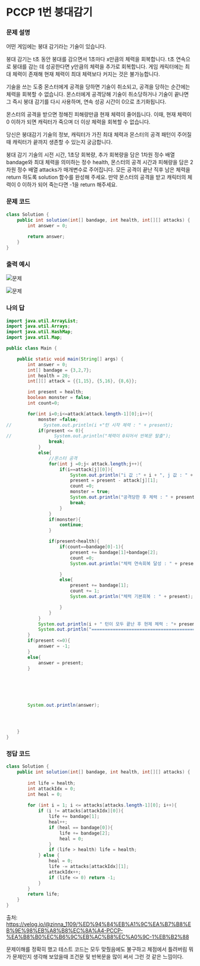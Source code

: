 # PCCP 1번 붕대감기

### 문제 설명
어떤 게임에는 붕대 감기라는 기술이 있습니다.

붕대 감기는 t초 동안 붕대를 감으면서 1초마다 x만큼의 체력을 회복합니다. t초 연속으로 붕대를 감는 데 성공한다면 y만큼의 체력을 추가로 회복합니다. 게임 캐릭터에는 최대 체력이 존재해 현재 체력이 최대 체력보다 커지는 것은 불가능합니다.

기술을 쓰는 도중 몬스터에게 공격을 당하면 기술이 취소되고, 공격을 당하는 순간에는 체력을 회복할 수 없습니다. 몬스터에게 공격당해 기술이 취소당하거나 기술이 끝나면 그 즉시 붕대 감기를 다시 사용하며, 연속 성공 시간이 0으로 초기화됩니다.

몬스터의 공격을 받으면 정해진 피해량만큼 현재 체력이 줄어듭니다. 이때, 현재 체력이 0 이하가 되면 캐릭터가 죽으며 더 이상 체력을 회복할 수 없습니다.

당신은 붕대감기 기술의 정보, 캐릭터가 가진 최대 체력과 몬스터의 공격 패턴이 주어질 때 캐릭터가 끝까지 생존할 수 있는지 궁금합니다.

붕대 감기 기술의 시전 시간, 1초당 회복량, 추가 회복량을 담은 1차원 정수 배열 bandage와 최대 체력을 의미하는 정수 health, 몬스터의 공격 시간과 피해량을 담은 2차원 정수 배열 attacks가 매개변수로 주어집니다. 모든 공격이 끝난 직후 남은 체력을 return 하도록 solution 함수를 완성해 주세요. 만약 몬스터의 공격을 받고 캐릭터의 체력이 0 이하가 되어 죽는다면 -1을 return 해주세요.

### 문제 코드
```java
class Solution {
    public int solution(int[] bandage, int health, int[][] attacks) {
        int answer = 0;
        
        return answer;
    }
}
```

### 출력 예시
![문제](https://raw.githubusercontent.com/Jeong-GeunYeong/TIL/master/image/codingTest/Programmers/level_1/pccp1-1.png "문제")

![문제](https://raw.githubusercontent.com/Jeong-GeunYeong/TIL/master/image/codingTest/Programmers/level_1/pccp1-2.png "문제")


### 나의 답
```java
import java.util.ArrayList;
import java.util.Arrays;
import java.util.HashMap;
import java.util.Map;

public class Main {

    public static void main(String[] args) {
        int answer = 0;
        int[] bandage = {3,2,7};
        int health = 20;
        int[][] attack = {{1,15}, {5,16}, {8,6}};

        int present = health;
        boolean monster = false;
        int count=0;

        for(int i=0;i<=attack[attack.length-1][0];i++){
            monster =false;
//            System.out.println(i +"턴 시작 체력 : " + present);
            if(present <= 0){
//                System.out.println("체력이 0되어서 반복문 탈출");
                break;
            }
            else{
                //몬스터 공격
                for(int j =0;j< attack.length;j++){
                    if(i==attack[j][0]){
                        System.out.println("i 값 :" + i + ", j 값 : " + j);
                        present = present - attack[j][1];
                        count =0;
                        monster = true;
                        System.out.println("공격당한 후 체력 : " + present);
                        break;
                    }
                }
                if(monster){
                    continue;
                }

                if(present<health){
                    if(count==bandage[0]-1){
                        present += bandage[1]+bandage[2];
                        count =0;
                        System.out.println("체력 연속회복 달성 : " + present);

                    }
                    else{
                        present += bandage[1];
                        count += 1;
                        System.out.println("체력 기본회복 : " + present);

                    }
                }
            }
            System.out.println(i + " 턴이 모두 끝난 후 현제 체력 : "+ present);
            System.out.println("============================================");
        }
        if(present <=0){
            answer = -1;
        }
        else{
            answer = present;
        }






        System.out.println(answer);




    }
}
```

### 정답 코드
```java
class Solution {
    public int solution(int[] bandage, int health, int[][] attacks) {
        
        int life = health;
        int attackIdx = 0;
        int heal = 0;
        
        for (int i = 1; i <= attacks[attacks.length-1][0]; i++){
            if (i != attacks[attackIdx][0]){
                life += bandage[1];
                heal++;
                if (heal == bandage[0]){
                    life += bandage[2];
                    heal = 0;
                }
                if (life > health) life = health;
            } else {
                heal = 0;
                life -= attacks[attackIdx][1];
                attackIdx++;
                if (life <= 0) return -1;
            }
        }
        return life;
    }
}
```
출처: https://velog.io/@zinna_1109/%ED%94%84%EB%A1%9C%EA%B7%B8%EB%9E%98%EB%A8%B8%EC%8A%A4-PCCP-%EA%B8%B0%EC%B6%9C%EB%AC%B8%EC%A0%9C-1%EB%B2%88

문제이해를 정확히 했고 테스트 코드는 모두 맞췄음에도 불구하고 체점에서 틀려버림
뭐가 문제인지 생각해 보았을때 조건문 및 반복문을 많이 써서 그런 것 같은 느낌이다.
